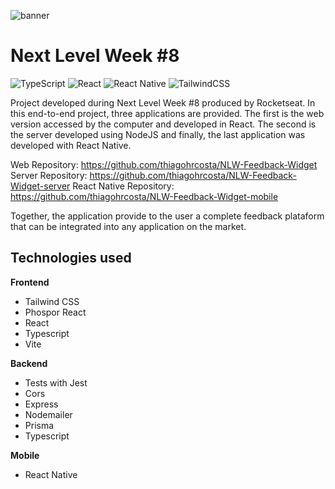 ![banner](https://res.cloudinary.com/dloadb2bx/image/upload/v1651524405/cf0ee83c-35ad-4afb-9ace-60a17dfd4a1f-cover_rx8txw.png)

# Next Level Week #8

![TypeScript](https://img.shields.io/badge/typescript-%23007ACC.svg?style=for-the-badge&logo=typescript&logoColor=white) ![React](https://img.shields.io/badge/react-%2320232a.svg?style=for-the-badge&logo=react&logoColor=%2361DAFB) ![React Native](https://img.shields.io/badge/react_native-%2320232a.svg?style=for-the-badge&logo=react&logoColor=%2361DAFB) ![TailwindCSS](https://img.shields.io/badge/tailwindcss-%2338B2AC.svg?style=for-the-badge&logo=tailwind-css&logoColor=white)

Project developed during Next Level Week #8 produced by Rocketseat. In this end-to-end project, three applications are provided. The first is the web version accessed by the computer and developed in React. The second is the server developed using NodeJS and finally, the last application was developed with React Native.

Web Repository: https://github.com/thiagohrcosta/NLW-Feedback-Widget
Server Repository: https://github.com/thiagohrcosta/NLW-Feedback-Widget-server
React Native Repository: https://github.com/thiagohrcosta/NLW-Feedback-Widget-mobile

Together, the application provide to the user a complete feedback plataform that can be integrated into any application on the market.

## Technologies used

**Frontend**

 - Tailwind CSS
 - Phospor React
 - React
 - Typescript
 - Vite

**Backend**

 - Tests with Jest
 - Cors
 - Express
 - Nodemailer
 - Prisma
 - Typescript

**Mobile**

 - React Native

